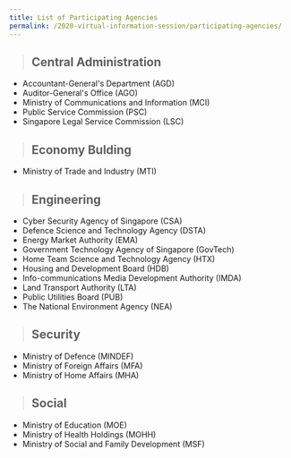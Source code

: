 ```yaml
---
title: List of Participating Agencies
permalink: /2020-virtual-information-session/participating-agencies/
---
```


> ## Central Administration

* Accountant-General's Department (AGD)
* Auditor-General's Office (AGO)
* Ministry of Communications and Information (MCI) 
* Public Service Commission (PSC)
* Singapore Legal Service Commission (LSC)


> ## Economy Bulding

* Ministry of Trade and Industry (MTI)


> ## Engineering

* Cyber Security Agency of Singapore (CSA)
* Defence Science and Technology Agency (DSTA)
* Energy Market Authority (EMA)
* Government Technology Agency of Singapore (GovTech)
* Home Team Science and Technology Agency (HTX)
* Housing and Development Board (HDB)
* Info-communications Media Development Authority (IMDA)
* Land Transport Authority (LTA)
* Public Utilities Board (PUB)
* The National Environment Agency (NEA)


> ## Security

* Ministry of Defence (MINDEF)
* Ministry of Foreign Affairs (MFA)
* Ministry of Home Affairs (MHA)


> ## Social

* Ministry of Education (MOE)
* Ministry of Health Holdings (MOHH)
* Ministry of Social and Family Development (MSF)
